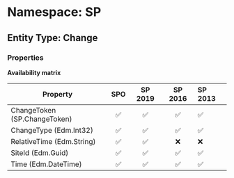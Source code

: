 # Namespace: SP

## Entity Type: Change

### Properties

**Availability matrix**

Property | SPO | SP 2019 | SP 2016 | SP 2013
----------|:---:|:-------:|:-------:|:-------
ChangeToken (SP.ChangeToken) | ✅ | ✅ | ✅ | ✅
ChangeType (Edm.Int32) | ✅ | ✅ | ✅ | ✅
RelativeTime (Edm.String) | ✅ | ✅ | ❌ | ❌
SiteId (Edm.Guid) | ✅ | ✅ | ✅ | ✅
Time (Edm.DateTime) | ✅ | ✅ | ✅ | ✅